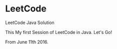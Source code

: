 # LeetCode
LeetCode Java Solution


This My first Session of LeetCode in Java. Let's Go!

From June 11th 2016.
